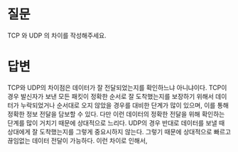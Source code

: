 # 질문

TCP 와 UDP 의 차이를 작성해주세요.

# 답변

TCP와 UDP의 차이점은 데이터가 잘 전달되었는지를 확인하느냐 아니냐이다.
TCP이 경우 발신자가 보낸 모든 패킷이 정확한 순서로 잘 도착했는지를 보장하기 위해서 데이터가 누락되었거나 순서대로 오지 않았을 경우를 대비한 단계가 많이 있으며, 이를 통해 정확한 정보 전달을 담보할 수 있다. 다만 이런 데이터의 정확한 전달을 위해 확인하는 단계를 많이 거치기 때문에 상대적으로 느리다.
UDP의 경우 반대로 데이터를 보낼 때 상대에게 잘 도착했는지를 그렇게 중요시하지 않는다. 그렇기 때문에 상대적으로 빠르고 끊임없는 데이터 전달이 가능하다.
이런 차이로 인해서, 
